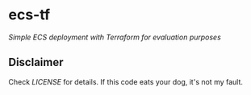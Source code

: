 # ecs-tf

*Simple ECS deployment with Terraform for evaluation purposes*

## Disclaimer
Check *LICENSE* for details. If this code eats your dog, it's not my fault.
